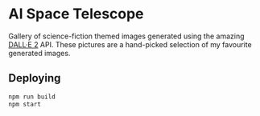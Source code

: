# AI Space Telescope
Gallery of science-fiction themed images generated using the amazing [DALL·E 2](https://openai.com/dall-e-2/) API. These pictures are a hand-picked selection of my favourite generated images.

## Deploying
```sh
npm run build
npm start
```
